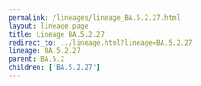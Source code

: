 ```yaml
---
permalink: /lineages/lineage_BA.5.2.27.html
layout: lineage_page
title: Lineage BA.5.2.27
redirect_to: ../lineage.html?lineage=BA.5.2.27
lineage: BA.5.2.27
parent: BA.5.2
children: ['BA.5.2.27']
---
```

